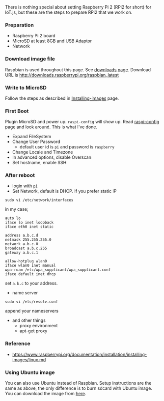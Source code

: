 There is nothing special about setting Raspberry Pi 2 (RPi2 for short) for IoT.js, but these are the steps to prepare RPi2 that we work on.

### Preparation
* Raspberry Pi 2 board 
* MicroSD at least 8GB and USB Adaptor
* Network

### Download image file
Raspbian is used throughout this page. See [downloads page](https://www.raspberrypi.org/downloads/).
Download URL is http://downloads.raspberrypi.org/raspbian_latest

### Write to MicroSD
Follow the steps as described in [Installing-images](https://www.raspberrypi.org/documentation/installation/installing-images/README.md) page.

### First Boot
Plugin MicroSD and power up. `raspi-config` will show up.
Read [raspi-config](https://www.raspberrypi.org/documentation/configuration/raspi-config.md) page and look around.
This is what I've done.
* Expand FileSystem
* Change User Password
    * default user id is `pi` and password is `raspberry`
* Change Locale and Timezone
* In advanced options, disable Overscan
* Set hostname, enable SSH

### After reboot
* login with `pi`
* Set Network, default is DHCP. If you prefer static IP
```
sudo vi /etc/network/interfaces
```
in my case;
```
auto lo
iface lo inet loopback
iface eth0 inet static
 
address a.b.c.d
netmask 255.255.255.0
network a.b.c.0
broadcast a.b.c.255
gateway a.b.c.1
 
allow-hotplug wlan0
iface wlan0 inet manual
wpa-roam /etc/wpa_supplicant/wpa_supplicant.conf
iface default inet dhcp
```
set `a.b.c` to your address.
* name server
```
sudo vi /etc/resolv.conf
```
append your nameservers

* and other things
   * proxy environment
   * apt-get proxy


### Reference
* https://www.raspberrypi.org/documentation/installation/installing-images/linux.md

### Using Ubuntu image
You can also use Ubuntu instead of Raspbian.
Setup instructions are the same as above, the only difference is to burn sdcard with Ubuntu image.
You can download the image from [here](https://wiki.ubuntu.com/ARM/RaspberryPi).